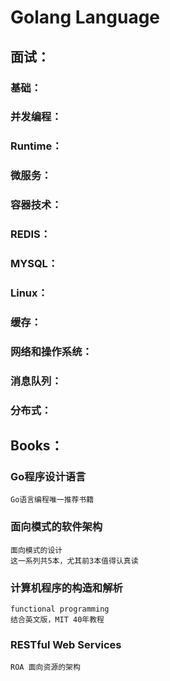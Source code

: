 # Golang Language

## 面试：
### 基础：
### 并发编程：
### Runtime：
### 微服务：
### 容器技术：
### REDIS：
### MYSQL：
### Linux：
### 缓存：
### 网络和操作系统：
### 消息队列：
### 分布式：

## Books：
### Go程序设计语言
    Go语言编程唯一推荐书籍
### 面向模式的软件架构
    面向模式的设计
    这一系列共5本，尤其前3本值得认真读
### 计算机程序的构造和解析
    functional programming
    结合英文版，MIT 40年教程
### RESTful Web Services
    ROA 面向资源的架构